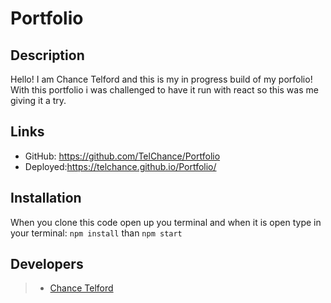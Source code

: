 # Portfolio

## Description
Hello! I am Chance Telford and this is my in progress build of my porfolio! With this portfolio i was challenged to have it run with react so this was me giving it a try.

## Links
- GitHub: https://github.com/TelChance/Portfolio
- Deployed:https://telchance.github.io/Portfolio/ 

## Installation
When you clone this code open up you terminal and when it is open type in your terminal:
`npm install`
than 
`npm start`

## Developers

> * [Chance Telford](mailto:chancetelford0018@gmail.com)
